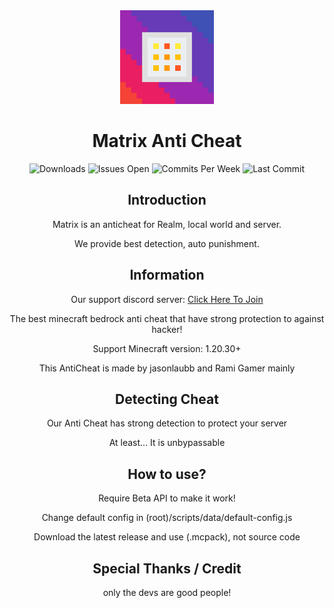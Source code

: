 <div align="center">
  <img src="./pack_icon.png" width="150" height="150">

  # Matrix Anti Cheat
  
  <img src="https://img.shields.io/github/downloads/jasonlaubb/Nokararos-AntiCheat/total?style=for-the-badge" alt="Downloads"/>
  <img src="https://img.shields.io/github/issues/jasonlaubb/Nokararos-AntiCheat?label=ISSUES%20OPEN&style=for-the-badge" alt="Issues Open"/>
  <img src="https://img.shields.io/github/commit-activity/m/jasonlaubb/Nokararos-AntiCheat?style=for-the-badge" alt="Commits Per Week"/>
  <img src="https://img.shields.io/github/last-commit/jasonlaubb/Nokararos-AntiCheat?style=for-the-badge" alt="Last Commit"/>

  ## Introduction

Matrix is an anticheat for Realm, local world and server.

We provide best detection, auto punishment.

  ## Information

Our support discord server: [Click Here To Join](https://discord.gg/CqZGXeRKPJ)

The best minecraft bedrock anti cheat that have strong protection to against hacker!

Support Minecraft version: 1.20.30+

This AntiCheat is made by jasonlaubb and Rami Gamer mainly

  ## Detecting Cheat

Our Anti Cheat has strong detection to protect your server

At least... It is unbypassable

  ## How to use?

Require Beta API to make it work!

Change default config in (root)/scripts/data/default-config.js

Download the latest release and use (.mcpack), not source code

  ## Special Thanks / Credit

only the devs are good people!

</div>
